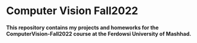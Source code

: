 # Computer Vision Fall2022
#### This repository contains my projects and homeworks for the ComputerVision-Fall2022 course at the Ferdowsi University of Mashhad.
